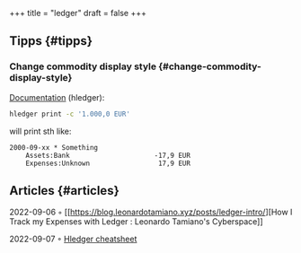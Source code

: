 +++
title = "ledger"
draft = false
+++

## Tipps {#tipps}


### Change commodity display style {#change-commodity-display-style}

[Documentation](https://hledger.org/1.27/hledger.html#commodity-styles) (hledger):

```sh
hledger print -c '1.000,0 EUR'
```

will print sth like:

```text
2000-09-xx * Something
    Assets:Bank                     -17,9 EUR
    Expenses:Unknown                 17,9 EUR
```


## Articles {#articles}

2022-09-06 ◦ [[<https://blog.leonardotamiano.xyz/posts/ledger-intro/>][How I Track my Expenses with Ledger
: Leonardo Tamiano's Cyberspace]]

2022-09-07 ◦ [Hledger cheatsheet](https://devhints.io/hledger)